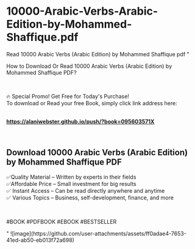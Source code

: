 # 10000-Arabic-Verbs-Arabic-Edition-by-Mohammed-Shaffique.pdf
Read 10000 Arabic Verbs (Arabic Edition) by Mohammed Shaffique pdf
"<p>How to Download Or Read 10000 Arabic Verbs (Arabic Edition) by Mohammed Shaffique PDF?</p>
<p>&nbsp;</p>
<p>&#128293;  Special Promo! Get Free for Today's Purchase!<br />To download or Read your free Book, simply click link address here:&nbsp;<br />&nbsp;</p>
<p><a href=""https://alaniwebster.github.io/push/?book=095603571X""><strong>https://alaniwebster.github.io/push/?book=095603571X</strong></a></p>
<p>&nbsp;</p>
<h2>Download 10000 Arabic Verbs (Arabic Edition) by Mohammed Shaffique PDF</h2>
<p>&#x2705;Quality Material &ndash; Written by experts in their fields<br />&#x2705;Affordable Price &ndash; Small investment for big results<br />&#x2705; Instant Access &ndash; Can be read directly anywhere and anytime<br />&#x2705; Various Topics &ndash; Business, self-development, finance, and more</p>
<p>&nbsp;</p>
<p>#BOOK #PDFBOOK #EBOOK #BESTSELLER</p>
"
![image](https://github.com/user-attachments/assets/ff0adae4-7653-41ed-ab50-eb013f72a698)
